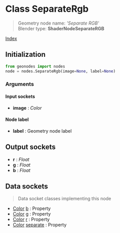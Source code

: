 
# Class SeparateRgb

> Geometry node name: _'Separate RGB'_<br>Blender type:  **ShaderNodeSeparateRGB**


[Index](/docs/index.md)

## Initialization


```python
from geonodes import nodes
node = nodes.SeparateRgb(image=None, label=None)
```


### Arguments


#### Input sockets



- **image** : _Color_



#### Node label



- **label** : Geometry node label



## Output sockets



- **r** : _Float_
- **g** : _Float_
- **b** : _Float_



## Data sockets

> Data socket classes implementing this node




- [Color](../sockets/Color.md) [b](../sockets/Color.md#b) : Property
- [Color](../sockets/Color.md) [g](../sockets/Color.md#g) : Property
- [Color](../sockets/Color.md) [r](../sockets/Color.md#r) : Property
- [Color](../sockets/Color.md) [separate](../sockets/Color.md#separate) : Property


